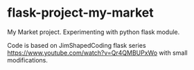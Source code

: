 # flask-project-my-market

My Market project. 
Experimenting with python flask module.

Code is based on JimShapedCoding flask series 
https://www.youtube.com/watch?v=Qr4QMBUPxWo 
with small modifications.

